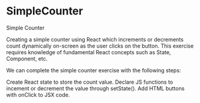 # SimpleCounter
Simple Counter

Creating a simple counter using React which increments or decrements count dynamically on-screen as the user clicks on the button. This exercise requires knowledge of fundamental React concepts such as State, Component, etc.

We can complete the simple counter exercise with the following steps:

Create React state to store the count value.
Declare JS functions to incement or decrement the value through setState().
Add HTML buttons with onClick to JSX code.
